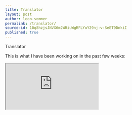 ```yaml
---
title: Translator
layout: post
author: leon.sommer
permalink: /translator/
source-id: 10q8hzjsJNVX6m2WRiuWgRFLYuY29nj-v-SeET9DnkiI
published: true
---
```

Translator

This is what I have been working on in the past few weeks:

<iframe src="https://docs.google.com/spreadsheets/d/e/2PACX-1vS6G5q6fjF2dzsGxz_b77Cqow9Qla2UUWNhWqfaFMpnNqMDG7J4m9agP9ZxFLKXj8jJ-6fwPQU8zrkc/pubhtml?widget=true&amp;headers=false"></iframe>

